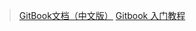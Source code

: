 > [GitBook文档（中文版）](https://chrisniael.gitbooks.io/gitbook-documentation/content/index.html)
> [Gitbook 入门教程](https://yuzeshan.gitbooks.io/gitbook-studying/content/index.html)
